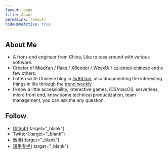 ```yaml
---
layout: page
title: About
permalink: /about/
hideHomeActive: true
---
```


## About Me

- A front-end engineer from China, Like to toss around with various software.
- Creator of [MiaoYan](https://miaoyan.app/) / [Pake](https://github.com/tw93/pake) / [XRender](http://xrender.fun/) / [WeexUi](https://apache.github.io/incubator-weex-ui/) / [cz-emoji-chinese](https://github.com/tw93/cz-emoji-chinese) and a few others.
- I often write Chinese blog in [tw93.fun](http://tw93.fun/), also documenting the interesting things in life through the [trend weekly](http://weekly.tw93.fun/).
- I know a little accessibility, interactive games, iOS/macOS, serverless, micro front end, know some technical productization, team management, you can ask me any question.

## Follow

* [Github](https://github.com/{{site.github}}){:target="_blank"}
* [Twitter](https://twitter.com/HiTw93){:target="_blank"}
* [微博](http://weibo.com/{{site.weibo}}){:target="_blank"}
* [知乎专栏](https://zhuanlan.zhihu.com/{{site.zhuanlan}}){:target="_blank"}
